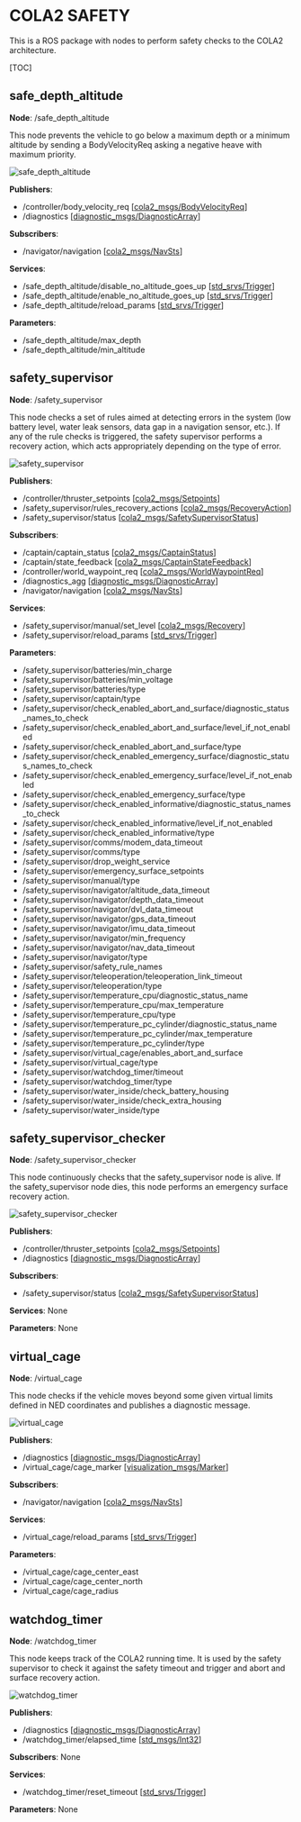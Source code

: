 # COLA2 SAFETY

This is a ROS package with nodes to perform safety checks to the COLA2 architecture.

[TOC]

[//]: <> (safe_depth_altitude start)

## safe_depth_altitude

**Node**: /safe_depth_altitude

This node prevents the vehicle to go below a maximum depth or a minimum altitude by sending a BodyVelocityReq asking a negative heave with maximum priority.

![safe_depth_altitude](doc/readme/safe_depth_altitude.svg)

**Publishers**:

* /controller/body_velocity_req [[cola2_msgs/BodyVelocityReq](http://api.iquarobotics.com/202010/api/cola2_msgs/html/msg/BodyVelocityReq.html)]
* /diagnostics [[diagnostic_msgs/DiagnosticArray](http://docs.ros.org/melodic/api/diagnostic_msgs/html/msg/DiagnosticArray.html)]

**Subscribers**:

* /navigator/navigation [[cola2_msgs/NavSts](http://api.iquarobotics.com/202010/api/cola2_msgs/html/msg/NavSts.html)]

**Services**:

* /safe_depth_altitude/disable_no_altitude_goes_up [[std_srvs/Trigger](http://docs.ros.org/melodic/api/std_srvs/html/srv/Trigger.html)]
* /safe_depth_altitude/enable_no_altitude_goes_up [[std_srvs/Trigger](http://docs.ros.org/melodic/api/std_srvs/html/srv/Trigger.html)]
* /safe_depth_altitude/reload_params [[std_srvs/Trigger](http://docs.ros.org/melodic/api/std_srvs/html/srv/Trigger.html)]

**Parameters**:

* /safe_depth_altitude/max_depth
* /safe_depth_altitude/min_altitude

[//]: <> (safe_depth_altitude end)

[//]: <> (safety_supervisor start)

## safety_supervisor

**Node**: /safety_supervisor

This node checks a set of rules aimed at detecting errors in the system (low battery level, water leak sensors, data gap in a navigation sensor, etc.). If any of the rule checks is triggered, the safety supervisor performs a recovery action, which acts appropriately depending on the type of error.

![safety_supervisor](doc/readme/safety_supervisor.svg)

**Publishers**:

* /controller/thruster_setpoints [[cola2_msgs/Setpoints](http://api.iquarobotics.com/202010/api/cola2_msgs/html/msg/Setpoints.html)]
* /safety_supervisor/rules_recovery_actions [[cola2_msgs/RecoveryAction](http://api.iquarobotics.com/202010/api/cola2_msgs/html/msg/RecoveryAction.html)]
* /safety_supervisor/status [[cola2_msgs/SafetySupervisorStatus](http://api.iquarobotics.com/202010/api/cola2_msgs/html/msg/SafetySupervisorStatus.html)]

**Subscribers**:

* /captain/captain_status [[cola2_msgs/CaptainStatus](http://api.iquarobotics.com/202010/api/cola2_msgs/html/msg/CaptainStatus.html)]
* /captain/state_feedback [[cola2_msgs/CaptainStateFeedback](http://api.iquarobotics.com/202010/api/cola2_msgs/html/msg/CaptainStateFeedback.html)]
* /controller/world_waypoint_req [[cola2_msgs/WorldWaypointReq](http://api.iquarobotics.com/202010/api/cola2_msgs/html/msg/WorldWaypointReq.html)]
* /diagnostics_agg [[diagnostic_msgs/DiagnosticArray](http://docs.ros.org/melodic/api/diagnostic_msgs/html/msg/DiagnosticArray.html)]
* /navigator/navigation [[cola2_msgs/NavSts](http://api.iquarobotics.com/202010/api/cola2_msgs/html/msg/NavSts.html)]

**Services**:

* /safety_supervisor/manual/set_level [[cola2_msgs/Recovery](http://api.iquarobotics.com/202010/api/cola2_msgs/html/srv/Recovery.html)]
* /safety_supervisor/reload_params [[std_srvs/Trigger](http://docs.ros.org/melodic/api/std_srvs/html/srv/Trigger.html)]

**Parameters**:

* /safety_supervisor/batteries/min_charge
* /safety_supervisor/batteries/min_voltage
* /safety_supervisor/batteries/type
* /safety_supervisor/captain/type
* /safety_supervisor/check_enabled_abort_and_surface/diagnostic_status_names_to_check
* /safety_supervisor/check_enabled_abort_and_surface/level_if_not_enabled
* /safety_supervisor/check_enabled_abort_and_surface/type
* /safety_supervisor/check_enabled_emergency_surface/diagnostic_status_names_to_check
* /safety_supervisor/check_enabled_emergency_surface/level_if_not_enabled
* /safety_supervisor/check_enabled_emergency_surface/type
* /safety_supervisor/check_enabled_informative/diagnostic_status_names_to_check
* /safety_supervisor/check_enabled_informative/level_if_not_enabled
* /safety_supervisor/check_enabled_informative/type
* /safety_supervisor/comms/modem_data_timeout
* /safety_supervisor/comms/type
* /safety_supervisor/drop_weight_service
* /safety_supervisor/emergency_surface_setpoints
* /safety_supervisor/manual/type
* /safety_supervisor/navigator/altitude_data_timeout
* /safety_supervisor/navigator/depth_data_timeout
* /safety_supervisor/navigator/dvl_data_timeout
* /safety_supervisor/navigator/gps_data_timeout
* /safety_supervisor/navigator/imu_data_timeout
* /safety_supervisor/navigator/min_frequency
* /safety_supervisor/navigator/nav_data_timeout
* /safety_supervisor/navigator/type
* /safety_supervisor/safety_rule_names
* /safety_supervisor/teleoperation/teleoperation_link_timeout
* /safety_supervisor/teleoperation/type
* /safety_supervisor/temperature_cpu/diagnostic_status_name
* /safety_supervisor/temperature_cpu/max_temperature
* /safety_supervisor/temperature_cpu/type
* /safety_supervisor/temperature_pc_cylinder/diagnostic_status_name
* /safety_supervisor/temperature_pc_cylinder/max_temperature
* /safety_supervisor/temperature_pc_cylinder/type
* /safety_supervisor/virtual_cage/enables_abort_and_surface
* /safety_supervisor/virtual_cage/type
* /safety_supervisor/watchdog_timer/timeout
* /safety_supervisor/watchdog_timer/type
* /safety_supervisor/water_inside/check_battery_housing
* /safety_supervisor/water_inside/check_extra_housing
* /safety_supervisor/water_inside/type

[//]: <> (safety_supervisor end)

[//]: <> (safety_supervisor_checker start)

## safety_supervisor_checker

**Node**: /safety_supervisor_checker

This node continuously checks that the safety_supervisor node is alive. If the safety_supervisor node dies, this node performs an emergency surface recovery action.

![safety_supervisor_checker](doc/readme/safety_supervisor_checker.svg)

**Publishers**:

* /controller/thruster_setpoints [[cola2_msgs/Setpoints](http://api.iquarobotics.com/202010/api/cola2_msgs/html/msg/Setpoints.html)]
* /diagnostics [[diagnostic_msgs/DiagnosticArray](http://docs.ros.org/melodic/api/diagnostic_msgs/html/msg/DiagnosticArray.html)]

**Subscribers**:

* /safety_supervisor/status [[cola2_msgs/SafetySupervisorStatus](http://api.iquarobotics.com/202010/api/cola2_msgs/html/msg/SafetySupervisorStatus.html)]

**Services**: None


**Parameters**: None


[//]: <> (safety_supervisor_checker end)

[//]: <> (virtual_cage start)

## virtual_cage

**Node**: /virtual_cage

This node checks if the vehicle moves beyond some given virtual limits defined in NED coordinates and publishes a diagnostic message.

![virtual_cage](doc/readme/virtual_cage.svg)

**Publishers**:

* /diagnostics [[diagnostic_msgs/DiagnosticArray](http://docs.ros.org/melodic/api/diagnostic_msgs/html/msg/DiagnosticArray.html)]
* /virtual_cage/cage_marker [[visualization_msgs/Marker](http://docs.ros.org/melodic/api/visualization_msgs/html/msg/Marker.html)]

**Subscribers**:

* /navigator/navigation [[cola2_msgs/NavSts](http://api.iquarobotics.com/202010/api/cola2_msgs/html/msg/NavSts.html)]

**Services**:

* /virtual_cage/reload_params [[std_srvs/Trigger](http://docs.ros.org/melodic/api/std_srvs/html/srv/Trigger.html)]

**Parameters**:

* /virtual_cage/cage_center_east
* /virtual_cage/cage_center_north
* /virtual_cage/cage_radius

[//]: <> (virtual_cage end)

[//]: <> (watchdog_timer start)

## watchdog_timer

**Node**: /watchdog_timer

This node keeps track of the COLA2 running time. It is used by the safety supervisor to check it against the safety timeout and trigger and abort and surface recovery action.

![watchdog_timer](doc/readme/watchdog_timer.svg)

**Publishers**:

* /diagnostics [[diagnostic_msgs/DiagnosticArray](http://docs.ros.org/melodic/api/diagnostic_msgs/html/msg/DiagnosticArray.html)]
* /watchdog_timer/elapsed_time [[std_msgs/Int32](http://docs.ros.org/melodic/api/std_msgs/html/msg/Int32.html)]

**Subscribers**: None


**Services**:

* /watchdog_timer/reset_timeout [[std_srvs/Trigger](http://docs.ros.org/melodic/api/std_srvs/html/srv/Trigger.html)]

**Parameters**: None


[//]: <> (watchdog_timer end)
